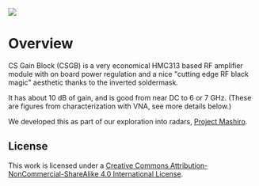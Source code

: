 ![](images/placeholder.jpg)

# Overview

CS Gain Block (CSGB) is a very economical HMC313 based RF amplifier module with on board power regulation and a nice "cutting edge RF black magic" aesthetic thanks to the inverted soldermask. 

It has about 10 dB of gain, and is good from near DC to 6 or 7 GHz. (These are figures from characterization with VNA, see more details below.) 

We developed this as part of our exploration into radars, [Project Mashiro](https://github.com/criterionsignalworks/mashiro).



## License
This work is licensed under a [Creative Commons Attribution-NonCommercial-ShareAlike 4.0 International License][cc-by-nc-sa].

[cc-by-nc-sa]: http://creativecommons.org/licenses/by-nc-sa/4.0/
